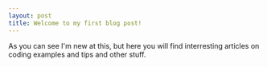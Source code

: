 ```yaml
---
layout: post
title: Welcome to my first blog post!
---
```


<p>As you can see I'm new at this, but here you will find interresting articles on coding examples and tips and other stuff.</p>
